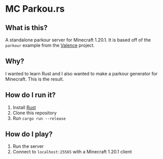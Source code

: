 # MC Parkou.rs

## What is this?

A standalone parkour server for Minecraft 1.20.1. It is based off of the
`parkour` example from the [Valence](https://valence.rs) project.

## Why?

I wanted to learn Rust and I also wanted to make a parkour generator for
Minecraft. This is the result.

## How do I run it?

1. Install [Rust](https://rustup.rs)
2. Clone this repository
3. Run `cargo run --release`

## How do I play?

1. Run the server
2. Connect to `localhost:25565` with a Minecraft 1.20.1 client
